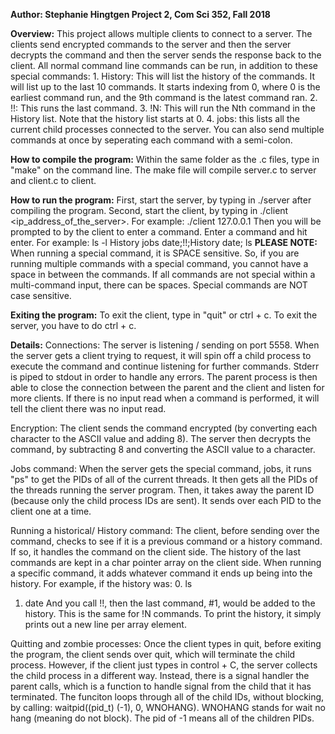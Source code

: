 **Author: Stephanie Hingtgen
Project 2, Com Sci 352, Fall 2018** 

**Overview:** 
This project allows multiple clients to connect to a server. The clients send encrypted commands to the server
and then the server decrypts the command and then the server sends the response back to the client. All normal
command line commands can be run, in addition to these special commands: 
    1. History: This will list the history of the commands. It will list up to the last 10 commands. 
        It starts indexing from 0, where 0 is the earliest command run, and the 9th command is
        the latest command ran. 
    2. !!: This runs the last command. 
    3. !N: This will run the Nth command in the History list. Note that the history list starts at 0. 
    4. jobs: this lists all the current child processes connected to the server. 
You can also send multiple commands at once by seperating each command with a semi-colon. 


**How to compile the program:**
Within the same folder as the .c files, type in "make" on the command line. The make file will compile server.c 
to server and client.c to client.


**How to run the program:**
First, start the server, by typing in ./server after compiling the program. Second, start the client, by typing in ./client
<ip_address_of_the_server>. For example: 
    ./client 127.0.0.1
Then you will be prompted to by the client to enter a command. Enter a command and hit enter. For example:
    ls -l
    History
    jobs
    date;!!;History
    date; ls
**PLEASE NOTE:** When running a special command, it is SPACE sensitive. So, if you are running multiple commands 
with a special command, you cannot have a space in between the commands. If all commands are not special within a 
multi-command input, there can be spaces.  Special commands are NOT case sensitive.


**Exiting the program:**
To exit the client, type in "quit" or ctrl + c.
To exit the server, you have to do ctrl + c.


**Details:**
Connections: 
The server is listening / sending on port 5558.  When the server gets a client trying to request, it will spin 
off a child process to execute the command and continue listening for further commands. Stderr is piped to stdout in
order to handle any errors. The parent process is then able to close the connection between the parent and the client
and listen for more clients.  If there is no input read when a command is performed, it will tell the client there was no 
input read. 

Encryption: 
The client sends the command encrypted (by converting each character to the ASCII value and adding 8). 
The server then decrypts the command, by subtracting 8 and converting the ASCII value to a character.

Jobs command: 
When the server gets the special command, jobs, it runs "ps" to get the PIDs of all of the current threads. It then
gets all the PIDs of the threads running the server program. Then, it takes away the parent ID (because only the
child process IDs are sent). It sends over each PID to the client one at a time. 

Running a historical/ History  command: 
The client, before sending over the command, checks to see if it is a previous command or a history command. If so,
it handles the command on the client side. The history of the last commands are kept in a char pointer array on the client 
side. When running a specific command, it adds whatever command it ends up being into the history. For example, if the 
history was:
0. ls
1. date
And you call !!, then the last command, #1, would be added to the history. This is  the same for !N commands. To print the 
history, it simply prints out a new line per array element. 

Quitting and zombie processes:
Once the client types in quit, before exiting the program, the client sends over quit, which will terminate the child
process. However, if the client just types in control + C, the server collects the child process in a different way. Instead,
there is a signal handler the parent calls, which is a function to handle signal from the child that it has terminated. The 
funciton loops through all of the child IDs, without blocking, by calling: waitpid((pid_t) (-1), 0, WNOHANG). WNOHANG 
stands for wait no hang (meaning do not block). The pid of -1 means all of the children PIDs. 
